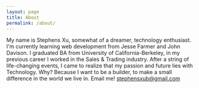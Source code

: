 ```yaml
---
layout: page
title: About
permalink: /about/
---
```


My name is Stephens Xu, somewhat of a dreamer, technology enthusiast. I'm currently learning web development from Jesse Farmer and John Davison. I graduated BA from University of California-Berkeley, in my previous career I worked in the Sales & Trading industry. After a string of life-changing events, I came to realize that my passion and future lies with Technology. Why? Because I want to be a builder, to make a small difference in the world we live in. Email me! stephensxub@gmail.com
